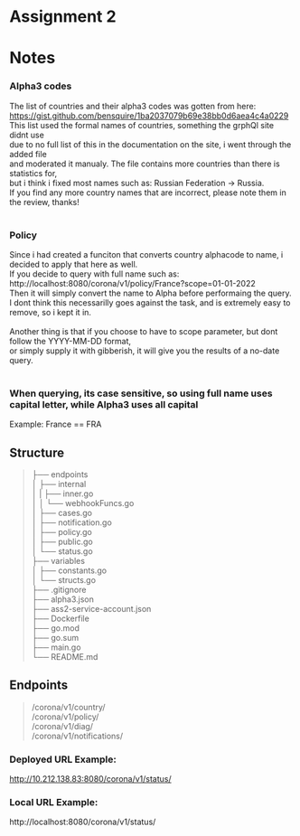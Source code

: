 # Assignment 2

# Notes

### Alpha3 codes
The list of countries and their alpha3 codes was gotten from here:<br />
https://gist.github.com/bensquire/1ba2037079b69e38bb0d6aea4c4a0229<br />
This list used the formal names of countries, something the grphQl site didnt use<br />
due to no full list of this in the documentation on the site, i went through the added file<br />
and moderated it manualy. The file contains more countries than there is statistics for,<br />
but i think i fixed most names such as: Russian Federation -> Russia.<br />
If you find any more country names that are incorrect, please note them in the review, thanks!<br /><br />

### Policy
Since i had created a funciton that converts country alphacode to name, i decided to apply that here as well.<br />
If you decide to query with full name such as:<br />
http://localhost:8080/corona/v1/policy/France?scope=01-01-2022 <br />
Then it will simply convert the name to Alpha before performaing the query.<br />
I dont think this necessarilly goes against the task, and is extremely easy to remove, so i kept it in.<br /><br />
Another thing is that if you choose to have to scope parameter, but dont follow the YYYY-MM-DD format,<br />
or simply supply it with gibberish, it will give you the results of a no-date query.<br /><br />

### When querying, its case sensitive, so using full name uses capital letter, while Alpha3 uses all capital
Example: 
France == FRA

## Structure
>├── endpoints<br />
>│   ├── internal<br />
>│   |  ├── inner.go<br />
>│   │  └── webhookFuncs.go<br />
>│   ├── cases.go<br />
>│   ├── notification.go<br />
>│   ├── policy.go<br />
>│   ├── public.go<br />
>│   └── status.go<br />
>├── variables<br />
>│   ├── constants.go<br />
>│   └── structs.go<br />
>├── .gitignore<br />
>├── alpha3.json<br />
>├── ass2-service-account.json<br />
>├── Dockerfile<br />
>├── go.mod<br />
>├── go.sum<br />
>├── main.go <br />
>└── README.md<br />

## Endpoints
>/corona/v1/country/<br />
>/corona/v1/policy/<br />
>/corona/v1/diag/<br />
>/corona/v1/notifications/
### Deployed URL Example:
http://10.212.138.83:8080/corona/v1/status/
### Local URL Example:
http://localhost:8080/corona/v1/status/